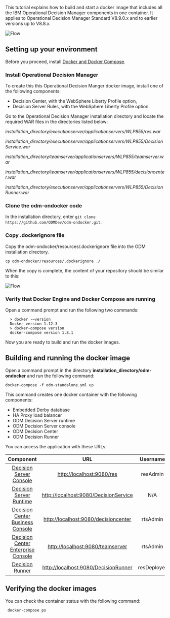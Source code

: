 
This tutorial explains how to build and start a docker image that includes all the IBM Operational Decision Manager components in one container. It applies to Operational Decision Manager Standard V8.9.0.x and to earlier versions up to V8.8.x.



![Flow](images/StandaloneFig01.png)



## Setting up your environment

Before you proceed, install [Docker and Docker Compose](https://docs.docker.com/compose/#installation-and-set-up).

### Install Operational Decision Manager
To create this this Operational Decision Manger docker image, install one of the following components:         
* Decision Center, with the WebSphere Liberty Profile option,
* Decision Server Rules, with the WebSphere Liberty Profile option.

Go to the Operational Decision Manager installation directory and locate the required WAR files in the directories listed below:

*installation_directory/executionserver/applicationservers/WLP855/res.war*

*installation_directory/executionserver/applicationservers/WLP855/DecisionService.war*

*installation_directory/teamserver/applicationservers/WLP855/teamserver.war*

*installation_directory/teamserver/applicationservers/WLP855/decisioncenter.war*

*installation_directory/executionserver/applicationservers/WLP855/DecisionRunner.war*

### Clone the odm-ondocker code

In the installation directory, enter ```git clone https://github.com/ODMDev/odm-ondocker.git```. 

### Copy .dockerignore file

Copy the odm-ondocker/resources/.dockerignore file into the ODM installation directory.

```cp odm-ondocker/resources/.dockerignore ./```

When the copy is complete, the content of your repository should be similar to this:

![Flow](images/Fig2.png)
### Verify that Docker Engine and Docker Compose are running

Open a command prompt and run the following two commands:    	

  ```
    > docker -–version
    Docker version 1.12.3
    > docker-compose version
    docker-compose version 1.8.1
  ```

Now you are ready to build and run the docker images.

## Building and running the docker image
Open a command prompt in the directory **installation_directory/odm-ondocker** and run the following command:    	

```
docker-compose -f odm-standalone.yml up
```

This command creates one docker container with the following components:

* Embedded Derby database
* HA Proxy load balancer
* ODM Decision Server runtime
* ODM Decision Server console
* ODM Decision Center
* ODM Decision Runner

You can access the application with these URLs:

|Component|URL|Username|Password|
|:-----:|:-----:|:-----:|:-----:|
| [Decision Server Console](http://localhost:9080/res) | <http://localhost:9080/res> |resAdmin|resAdmin|
| [Decision Server Runtime](http://localhost:9080/DecisionService) |<http://localhost:9080/DecisionService> |N/A|N/A|
| [Decision Center Business Console]( http://localhost:9080/decisioncenter) |  <http://localhost:9080/decisioncenter> |rtsAdmin|rtsAdmin|
| [Decision Center Enterprise Console]( http://localhost:9080/teamserver) |  <http://localhost:9080/teamserver> |rtsAdmin|rtsAdmin|
| [Decision Runner]( http://localhost:9080/DecisionRunner) |  <http://localhost:9080/DecisionRunner> |resDeployer|resDeployer|

## Verifying the docker images

You can check the container status with the following command:
```
 docker-compose ps
```
